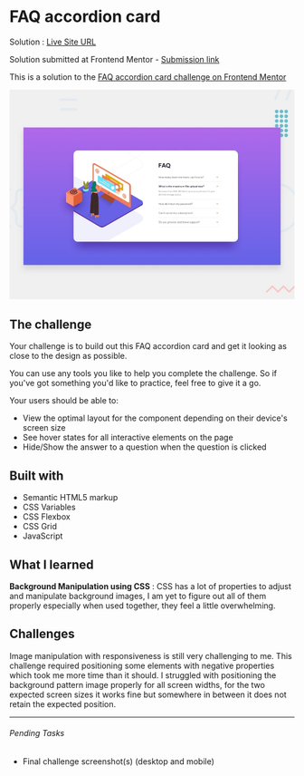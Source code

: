 # FAQ accordion card

Solution : [Live Site URL](https://frontend-mentor-challenges-ecru.vercel.app/faq-accordion-card)

Solution submitted  at Frontend Mentor - [Submission link](https://www.frontendmentor.io/solutions/faq-accordion-card-MSzcPOkEj)

This is a solution to the [FAQ accordion card challenge on Frontend Mentor](https://www.frontendmentor.io/challenges/faq-accordion-card-XlyjD0Oam)

![Design preview for the FAQ accordion card coding challenge](./design/desktop-preview.jpg)

## The challenge

Your challenge is to build out this FAQ accordion card and get it looking as close to the design as possible.

You can use any tools you like to help you complete the challenge. So if you've got something you'd like to practice, feel free to give it a go.

Your users should be able to:

- View the optimal layout for the component depending on their device's screen size
- See hover states for all interactive elements on the page
- Hide/Show the answer to a question when the question is clicked


## Built with

- Semantic HTML5 markup
- CSS Variables
- CSS Flexbox
- CSS Grid
- JavaScript

## What I learned

**Background Manipulation using CSS** : CSS has a lot of properties to adjust and manipulate background images, I am yet to figure out all of them properly especially when used together, they feel a little overwhelming.  

## Challenges

Image manipulation with responsiveness is still very challenging to me. This challenge required positioning some elements with negative properties which took me more time than it should. 
I struggled with positioning the background pattern image properly for all screen widths, for the two expected screen sizes it works fine but somewhere in between it does not retain the expected position.

---

###### Pending Tasks 

- Final challenge screenshot(s) (desktop and mobile)